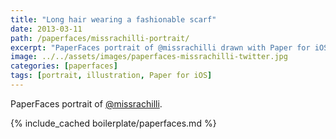 ```yaml
---
title: "Long hair wearing a fashionable scarf"
date: 2013-03-11
path: /paperfaces/missrachilli-portrait/
excerpt: "PaperFaces portrait of @missrachilli drawn with Paper for iOS on an iPad."
image: ../../assets/images/paperfaces-missrachilli-twitter.jpg
categories: [paperfaces]
tags: [portrait, illustration, Paper for iOS]
---
```


PaperFaces portrait of [@missrachilli](https://twitter.com/missrachilli).

{% include_cached boilerplate/paperfaces.md %}
